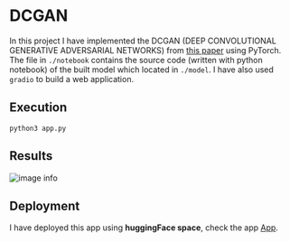# DCGAN

In this project I have implemented the DCGAN (DEEP CONVOLUTIONAL GENERATIVE ADVERSARIAL NETWORKS) from [this paper](https://arxiv.org/pdf/1511.06434.pdf) using PyTorch. The file in ```./notebook``` contains the source code (written with python notebook) of the built model which located in ```./model```. I have also used ```gradio``` to build a web application.

## Execution

```python3 app.py```

## Results

![image info](./result/demo.png)

## Deployment

I have deployed this app using **huggingFace space**, check the app [App](https://huggingface.co/spaces/AyoubMDL/DCGAN).
